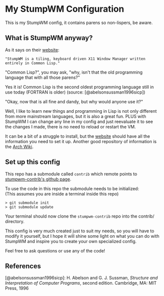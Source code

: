 My StumpWM Configuration
=======================

This is my StumpWM config, it contains parens so non-lispers, be aware.

What is StumpWM anyway?
-----------------------

As it says on their [website]:

	"StumpWM is a tiling, keyboard driven X11 Window Manager written entirely in Common Lisp."

"Common Lisp?", you may ask, "why, isn't that the old programming
language that with all those parens?"

Yes it is! Common Lisp is the second oldest programming language still
in use today (FORTRAN is older) (source: [@abelsonsussman1996sicp])

"Okay, now that is all fine and dandy, but why would anyone use it?"

Well, I like to learn new things and programming in Lisp is not only different from more mainstream languages, but it is also a great fun. PLUS with StumpWM I can change any line in my config and just reevaluate it to see the changes I made, there is no need to reload or restart the VM.

It can be a bit of a struggle to install, but the [website] should have all the information you need to set it up.
Another good repository of information is the [Arch Wiki](https://wiki.archlinux.org/index.php/Stumpwm).

Set up this config
------------------

This repo has a submodule called `contrib` which remote points to [stumpwm-contrib's github page](http://github.com/stumpwm/stumpwm-contrib).

To use the code in this repo the submodule needs to be initialized: <br>
(This assumes you are inside a terminal inside this repo)

	> git submodule init
	> git submodule update

Your terminal should now clone the `stumpwm-contrib` repo into the contrib/ directory.

This config is very much created just to suit my needs, so you will have to modify it yourself, but I hope it will shine some light on what you can do with StumpWM and inspire you to create your own specialized config.

Feel free to ask questions or use any of the code!

References
----------------

[website]: http://stumpwm.github.io
[@abelsonsussman1996sicp]: H. Abelson and G. J. Sussman, *Structure and Interpretation of Computer Programs*, second edition. Cambridge, MA: MIT Press, 1996
